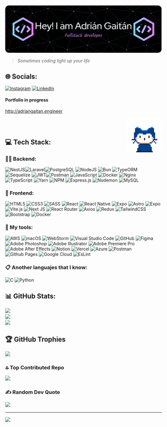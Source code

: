 <p align="center"><img aling="center" with="661" alt="header adriancho91s" src="./assets/adriancho91s-header.png"></p>


> _Sometimes coding light up your life_

## 🌐 Socials:
[![Instagram](https://img.shields.io/badge/Instagram-%23E4405F.svg?logo=Instagram&logoColor=white)](https://instagram.com/adriangaitanlondono) [![LinkedIn](https://img.shields.io/badge/LinkedIn-%230077B5.svg?logo=linkedin&logoColor=white)](https://linkedin.com/in/adri%C3%A1n-fernando-gait%C3%A1n-londo%C3%B1o-35b47a168) 

#### Portfolio in progress

http://adriangaitan.engineer

<img width="22%" align="right" src="./assets/mona-whisper.gif" > <br> <br>


  
## 💻 Tech Stack:

### 👨‍💻 Backend:
![NestJS](https://ziadoua.github.io/m3-Markdown-Badges/badges/NestJS/nestjs1.svg)![Laravel](https://ziadoua.github.io/m3-Markdown-Badges/badges/Laravel/laravel1.svg)![PostgreSQL](https://ziadoua.github.io/m3-Markdown-Badges/badges/PostgreSQL/postgresql1.svg) ![NodeJS](https://ziadoua.github.io/m3-Markdown-Badges/badges/NodeJS/nodejs1.svg) ![Bun](https://img.shields.io/badge/Bun-%23000000.svg?style=for-the-badge&logo=bun&logoColor=white) ![TypeORM](https://ziadoua.github.io/m3-Markdown-Badges/badges/TypeORM/typeorm1.svg) ![Sequelize](https://ziadoua.github.io/m3-Markdown-Badges/badges/Sequelize/sequelize1.svg) ![JWT](https://ziadoua.github.io/m3-Markdown-Badges/badges/JWT/jwt1.svg)![Postman](https://ziadoua.github.io/m3-Markdown-Badges/badges/Postman/postman1.svg) ![JavaScript](https://ziadoua.github.io/m3-Markdown-Badges/badges/Javascript/javascript2.svg) ![Docker](https://ziadoua.github.io/m3-Markdown-Badges/badges/Docker/docker1.svg) ![Nginx](https://ziadoua.github.io/m3-Markdown-Badges/badges/NGINX/nginx1.svg) ![TypeScript](https://ziadoua.github.io/m3-Markdown-Badges/badges/TypeScript/typescript1.svg) ![Yarn](https://ziadoua.github.io/m3-Markdown-Badges/badges/Yarn/yarn1.svg) ![NPM](	https://ziadoua.github.io/m3-Markdown-Badges/badges/npm/npm1.svg)  ![Express.js](https://ziadoua.github.io/m3-Markdown-Badges/badges/Express/express1.svg) ![Nodemon](https://img.shields.io/badge/NODEMON-%23323330.svg?style=flat&logo=nodemon&logoColor=%BBDEAD)
![MySQL](https://img.shields.io/badge/mysql-%2300f.svg?style=flat&logo=mysql&logoColor=white)

### 📱 Frontend:
![HTML5](https://ziadoua.github.io/m3-Markdown-Badges/badges/HTML/html1.svg) ![CSS3](https://ziadoua.github.io/m3-Markdown-Badges/badges/CSS/css1.svg) ![SASS](https://ziadoua.github.io/m3-Markdown-Badges/badges/Sass/sass2.svg)
![React](https://ziadoua.github.io/m3-Markdown-Badges/badges/React/react3.svg) 
![React Native](https://ziadoua.github.io/m3-Markdown-Badges/badges/ReactNative/reactnative3.svg) ![Expo](https://ziadoua.github.io/m3-Markdown-Badges/badges/Expo/expo3.svg)
![Astro](https://ziadoua.github.io/m3-Markdown-Badges/badges/Astro/astro1.svg)
![Expo](https://ziadoua.github.io/m3-Markdown-Badges/badges/Expo/expo3.svg)
![Vite.js](https://ziadoua.github.io/m3-Markdown-Badges/badges/ViteJS/vitejs1.svg)
![Next JS](https://ziadoua.github.io/m3-Markdown-Badges/badges/NextJS/nextjs1.svg)
![React Router](https://img.shields.io/badge/React_Router-CA4245?style=flat&logo=react-router&logoColor=white) ![Axios](https://ziadoua.github.io/m3-Markdown-Badges/badges/Axios/axios1.svg) ![Redux](https://ziadoua.github.io/m3-Markdown-Badges/badges/Redux/redux2.svg)
![TailwindCSS](https://ziadoua.github.io/m3-Markdown-Badges/badges/TailwindCSS/tailwindcss2.svg) ![Bootstrap](https://ziadoua.github.io/m3-Markdown-Badges/badges/Bootstrap/bootstrap1.svg) ![Docker](https://ziadoua.github.io/m3-Markdown-Badges/badges/Docker/docker1.svg)


### 🧰 My tools:
![AWS](https://ziadoua.github.io/m3-Markdown-Badges/badges/AWS/aws3.svg) ![macOS](https://ziadoua.github.io/m3-Markdown-Badges/badges/macOS/macos1.svg) ![WebStorm](https://ziadoua.github.io/m3-Markdown-Badges/badges/Webstorm/webstorm1.svg) ![Visual Studio Code](https://ziadoua.github.io/m3-Markdown-Badges/badges/VisualStudioCode/visualstudiocode3.svg) ![GitHub](https://img.shields.io/badge/github-%23121011.svg?style=flat&logo=github&logoColor=white)
![Figma](https://ziadoua.github.io/m3-Markdown-Badges/badges/Figma/figma3.svg) ![Adobe Photoshop](https://ziadoua.github.io/m3-Markdown-Badges/badges/Photoshop/photoshop2.svg) ![Adobe Illustrator](https://img.shields.io/badge/adobe%20illustrator-%23FF9A00.svg?style=flat&logo=adobe%20illustrator&logoColor=white) ![Adobe Premiere Pro](https://ziadoua.github.io/m3-Markdown-Badges/badges/Premiere/premiere3.svg) ![Adobe After Effects](https://ziadoua.github.io/m3-Markdown-Badges/badges/AfterEffects/aftereffects3.svg)
![Notion](https://ziadoua.github.io/m3-Markdown-Badges/badges/Notion/notion3.svg)
![Vercel](https://ziadoua.github.io/m3-Markdown-Badges/badges/Vercel/vercel1.svg) ![Azure](https://img.shields.io/badge/azure-%230072C6.svg?style=flat&logo=microsoftazure&logoColor=white) ![Postman](https://img.shields.io/badge/Postman-FF6C37?style=flat&logo=postman&logoColor=white) 
![Github Pages](https://img.shields.io/badge/github%20pages-121013?style=flat&logo=github&logoColor=white) ![Google Cloud](https://img.shields.io/badge/Google%20Cloud-%234285F4.svg?style=flat&logo=google-cloud&logoColor=white) ![EsLint](https://ziadoua.github.io/m3-Markdown-Badges/badges/ESLint/eslint1.svg)

### 📋 Another languajes that I know:

![C](https://ziadoua.github.io/m3-Markdown-Badges/badges/C/c1.svg) ![Python](https://ziadoua.github.io/m3-Markdown-Badges/badges/Python/python1.svg)

## 📊 GitHub Stats:
![](https://github-readme-stats.vercel.app/api?username=adriancho91s&theme=radical&hide_border=false&include_all_commits=false&count_private=false)<br/>
![](https://github-readme-streak-stats.herokuapp.com/?user=adriancho91s&theme=radical&hide_border=false)<br/>
![](https://github-readme-stats.vercel.app/api/top-langs/?username=adriancho91s&theme=radical&hide_border=false&include_all_commits=false&count_private=false&layout=compact)

## 🏆 GitHub Trophies
![](https://github-profile-trophy.vercel.app/?username=adriancho91s&theme=radical&no-frame=false&no-bg=false&margin-w=4)


  ### 🔝 Top Contributed Repo
![](https://github-contributor-stats.vercel.app/api?username=adriancho91s&limit=5&theme=dark&combine_all_yearly_contributions=true)</p>


  ### ✍️ Random Dev Quote
![](https://quotes-github-readme.vercel.app/api?type=vetical&theme=tokyonight)</p>

---
[![](https://visitcount.itsvg.in/api?id=adriancho91s&icon=6&color=6)](https://visitcount.itsvg.in)

<!-- Proudly created with GPRM ( https://gprm.itsvg.in ) -->
